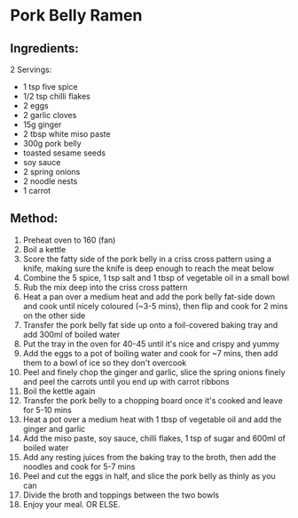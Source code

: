 # Pork Belly Ramen

## Ingredients:

2 Servings:

- 1 tsp five spice
- 1/2 tsp chilli flakes
- 2 eggs
- 2 garlic cloves
- 15g ginger
- 2 tbsp white miso paste
- 300g pork belly
- toasted sesame seeds
- soy sauce
- 2 spring onions
- 2 noodle nests
- 1 carrot

## Method:

1. Preheat oven to 160 (fan)
2. Boil a kettle
3. Score the fatty side of the pork belly in a criss cross pattern using a knife, making sure the knife is deep enough to reach the meat below
4. Combine the 5 spice, 1 tsp salt and 1 tbsp of vegetable oil in a small bowl
5. Rub the mix deep into the criss cross pattern
6. Heat a pan over a medium heat and add the pork belly fat-side down and cook until nicely coloured (~3-5 mins), then flip and cook for 2 mins on the other side
7. Transfer the pork belly fat side up onto a foil-covered baking tray and add 300ml of boiled water
8. Put the tray in the oven for 40-45 until it's nice and crispy and yummy
9. Add the eggs to a pot of boiling water and cook for ~7 mins, then add them to a bowl of ice so they don't overcook
10. Peel and finely chop the ginger and garlic, slice the spring onions finely and peel the carrots until you end up with carrot ribbons
11. Boil the kettle again
12. Transfer the pork belly to a chopping board once it's cooked and leave for 5-10 mins
13. Heat a pot over a medium heat with 1 tbsp of vegetable oil and add the ginger and garlic
14. Add the miso paste, soy sauce, chilli flakes, 1 tsp of sugar and 600ml of boiled water
15. Add any resting juices from the baking tray to the broth, then add the noodles and cook for 5-7 mins
16. Peel and cut the eggs in half, and slice the pork belly as thinly as you can
17. Divide the broth and toppings between the two bowls
18. Enjoy your meal. OR ELSE.